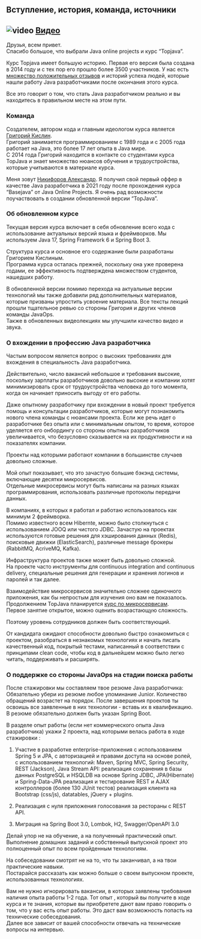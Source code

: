 ## Вступление, история, команда, источники

## ![video](https://cloud.githubusercontent.com/assets/13649199/13672715/06dbc6ce-e6e7-11e5-81a9-04fbddb9e488.png) [Видео](https://drive.google.com/file/d/1ZPW2MizaVw3PzoQmedDPOlgy9RmOajCK)
 
Друзья, всем привет.  
Спасибо большое, что выбрали Java online projects и курс “Topjava”.

Курс Topjava имеет большую историю. Первая его версия была создана в 2014 году и 
с тех пор его прошло более 3500 участников.
У нас есть [множество положительных отзывов](https://vk.com/topic-74381644_30447246?offset=161) 
и историй успеха людей, которые нашли работу Java разработчиками 
после окончания этого курса.

Все это говорит о том, что стать Java разработчиком реально и 
вы находитесь в правильном месте на этом пути.

### Команда
Создателем, автором кода и главным идеологом курса является [Григорий Кислин](http://gkislin.ru/).   
Григорий занимается программированием с 1989 года и с 2005 года работает 
на Java, это более 17 лет опыта в Java мире.   
С 2014 года Григорий находится 
в контакте со студентами курса TopJava и знает множество нюансов обучения 
и трудоустройства, которые учитываются в материале курса.

Меня зовут [Никифоров Александр](https://alexnikiforov.com/about-me/). 
Я получил свой первый оффер в качестве 
Java разработчика в 2021 году после прохождения курса “Basejava” 
от Java Online Projects. 
Я очень рад возможности поучаствовать в создании обновленной версии “TopJava”.

### Об обновленном курсе
Текущая версия курса включает в себя обновление всего кода с использование 
актуальных версий языка и фреймворков. 
Мы используем Java 17, Spring Framework 6 и Spring Boot 3.

Структура курса и основное его содержание были разработаны Григорием Кислиным.   
Программа курса осталась прежней, поскольку она уже проверена годами, 
ее эффективность подтверждена множеством студентов, нашедших работу.  

В обновленной версии помимо перехода на актуальные версии технологий мы 
также добавили ряд дополнительных материалов, которые призваны упростить
усвоение материала. Все тексты лекций прошли тщательное ревью со стороны 
Григория и других членов команды JavaOps.  
Также в обновленных видеолекциях мы улучшили качество видео и звука.

### О вхождении в профессию Java разработчика
Частым вопросом является вопрос о высоких требованиях для вхождения 
в специальность Java разработчика.

Действительно, число вакансий небольшое и требования высокие, 
поскольку зарплаты разработчиков довольно высокие и компании хотят 
минимизировать срок от трудоустройства человека до того момента, 
когда он начинает приносить выгоду от его работы.

Даже опытному разработчику при вхождении в новый проект требуется 
помощь и консультации разработчиков, которые могут познакомить нового 
члена команды с нюансами проекта.
Если же речь идет о разработчике без опыта или с минимальным опытом, 
то время, которое уделяется его онбордингу со стороны опытных 
разработчиков увеличивается, что безусловно сказывается на их 
продуктивности и на показателях компании.

Проекты над которыми работают компании в большинстве случаев довольно сложные.

Мой опыт показывает, что это зачастую большие бэкэнд системы, 
включающие десятки микросервисов.   
Отдельные микросервисы могут быть написаны на разных 
языках программирования, использовать различные протоколы передачи данных. 

В компаниях, в которых я работал и работаю использовалось как минимум 
2 фреймворка.   
Помимо известного всем Hibernte, можно было столкнуться 
с использованием JOOQ или чистого JDBC.
Зачастую на проектах используются готовые решения 
для хэширования данных (Redis), поисковые движки (ElasticSearch), 
различные message брокеры (RabbitMQ, AcriveMQ, Kafka). 

Инфраструктура проектов также может быть довольно сложной.   
На проекте часто инструменты для continuous integration and 
continuous delivery, специальные решения для генерации и 
хранения логинов и паролей и так далее.  

Взаимодействие микросервисов значительно сложнее одиночного приложения, 
как бы непростым для изучения оно вам не показалось.
Продолжением TopJava планируется 
[курс по микросервисам](https://javaops.ru/view/cloudjava).  
Первое занятие открытое, можно оценить возрастающую сложность.

Поэтому уровень сотрудников должен быть соответствующий.

От кандидата ожидают способности довольно быстро ознакомиться 
с проектом, разобраться в незнакомых технологиях и начать писать 
качественный код, покрытый тестами, написанный в соответствии 
с принципами clean code, чтобы код в дальнейшем можно было легко 
читать, поддерживать и расширять.

### О поддержке со стороны JavaOps на стадии поиска работы

После стажировки мы составляем твое резюме Java разработчика:
Обязательно убери из резюме любое упоминание Junior. 
Количество обращений возрастет на порядок.
После завершения проектов ты освоишь все заявленные в них 
технологии - вставь их в квалификацию.
В резюме обязательно должен быть указан Spring Boot.

В разделе опыт работы (если нет коммерческого опыта Java разработчика) 
укажи 2 проекта, над которыми велась работа в ходе стажировки :

1. Участие в разработке enterprise-приложения с использованием Spring 5 и JPA, c авторизацией и правами доступа на основе ролей, с использованием технологий: Maven, Spring MVC, Spring Security, REST (Jackson), Java Stream API:
реализация сохранения в базы данных PostgreSQL и HSQLDB на основе Spring JDBC, JPA(Hibernate) и Spring-Data-JPA
реализация и тестирование REST и AJAX контроллеров (более 130 JUnit тестов)
реализация клиента на Bootstrap (css/js), datatables, jQuery + plugins.

2. Реализация с нуля приложения голосования за рестораны с REST API.
3. Миграция на Spring Boot 3.0, Lombok, H2, Swagger/OpenAPI 3.0

Делай упор не на обучение, а на полученный практический опыт.   
Выполнение домашних заданий и собственный выпускной проект 
это полноценный опыт по всем пройденным технологиям.

На собеседовании смотрят не на то, что ты заканчивал, 
а на твои практические навыки.   
Постарайся рассказать как можно больше о своем выпускном проекте, 
использованных технологиях.

Вам не нужно игнорировать вакансии, в которых заявлены требования 
наличия опыта работы 1-2 года. Тот опыт , который вы получите 
в ходе курса и те знания, которые вы приобретете дают вам право 
говорить о том, что у вас есть опыт работы. Это даст 
вам возможность попасть на технические собеседования.   
Далее все зависит от вашей способности отвечать на технические вопросы на интервью.


